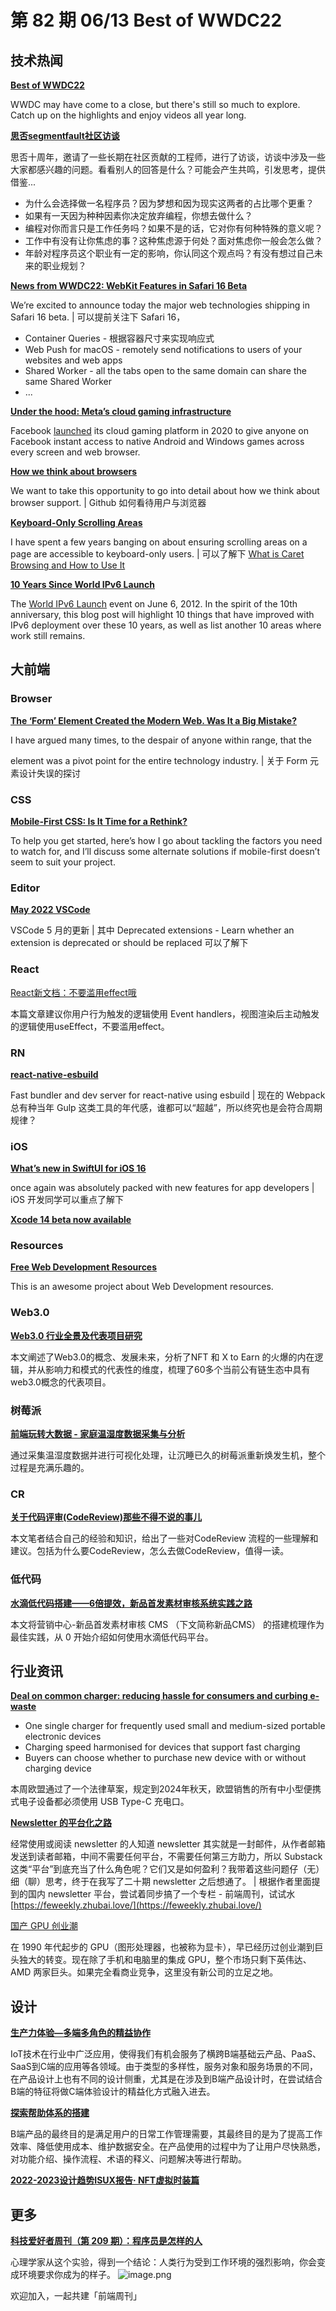 # 第 82 期 06/13 Best of WWDC22
## 技术热闻
[**Best of WWDC22**](https://developer.apple.com/news/?id=3lmt0p0f)

WWDC may have come to a close, but there's still so much to explore. Catch up on the highlights and enjoy videos all year long.

[**思否segmentfault社区访谈**](https://segmentfault.com/blog/interview?page=1)

思否十周年，邀请了一些长期在社区贡献的工程师，进行了访谈，访谈中涉及一些大家都感兴趣的问题。看看别人的回答是什么？可能会产生共鸣，引发思考，提供借鉴...

- 为什么会选择做一名程序员？因为梦想和因为现实这两者的占比哪个更重？
- 如果有一天因为种种因素你决定放弃编程，你想去做什么？
- 编程对你而言只是工作任务吗？如果不是的话，它对你有何种特殊的意义呢？
- 工作中有没有让你焦虑的事？这种焦虑源于何处？面对焦虑你一般会怎么做？
- 年龄对程序员这个职业有一定的影响，你认同这个观点吗？有没有想过自己未来的职业规划？

[**News from WWDC22: WebKit Features in Safari 16 Beta**](https://webkit.org/blog/12824/news-from-wwdc-webkit-features-in-safari-16-beta/)

We’re excited to announce today the major web technologies shipping in Safari 16 beta. | 可以提前关注下 Safari 16，

- Container Queries - 根据容器尺寸来实现响应式
- Web Push for macOS - remotely send notifications to users of your websites and web apps
- Shared Worker - all the tabs open to the same domain can share the same Shared Worker
- ...

[**Under the hood: Meta’s cloud gaming infrastructure**](https://engineering.fb.com/2022/06/09/web/cloud-gaming-infrastructure/)

Facebook [launched](https://www.facebook.com/fbgaminghome/blog/cloud-gaming-meet-facebook-gaming) its cloud gaming platform in 2020 to give anyone on Facebook instant access to native Android and Windows games across every screen and web browser.

[**How we think about browsers**](https://github.blog/2022-06-10-how-we-think-about-browsers/)

We want to take this opportunity to go into detail about how we think about browser support. | Github 如何看待用户与浏览器

[**Keyboard-Only Scrolling Areas**](https://adrianroselli.com/2022/06/keyboard-only-scrolling-areas.html)

I have spent a few years banging on about ensuring scrolling areas on a page are accessible to keyboard-only users. | 可以了解下 [What is Caret Browsing and How to Use It](https://www.online-tech-tips.com/computer-tips/what-is-caret-browsing-and-how-to-use-it/)

[**10 Years Since World IPv6 Launch**](https://www.akamai.com/blog/trends/10-years-since-world-ipv6-launch)

The [World IPv6 Launch](https://www.worldipv6launch.org/) event on June 6, 2012. In the spirit of the 10th anniversary, this blog post will highlight 10 things that have improved with IPv6 deployment over these 10 years, as well as list another 10 areas where work still remains.

## 大前端
### Browser
[**The ‘Form’ Element Created the Modern Web. Was It a Big Mistake?**](https://www.wired.com/story/form-element-modern-web-mistake/)

I have argued many times, to the despair of anyone within range, that the <form> element was a pivot point for the entire technology industry. | 关于 Form 元素设计失误的探讨

### CSS
[**Mobile-First CSS: Is It Time for a Rethink?**](https://alistapart.com/article/mobile-first-css-is-it-time-for-a-rethink/)

To help you get started, here’s how I go about tackling the factors you need to watch for, and I’ll discuss some alternate solutions if mobile-first doesn’t seem to suit your project.

### Editor
[**May 2022 VSCode**](https://code.visualstudio.com/updates/v1_68)

VSCode 5 月的更新 | 其中 Deprecated extensions - Learn whether an extension is deprecated or should be replaced 可以了解下

### React
[React新文档：不要滥用effect哦](https://segmentfault.com/a/1190000041942007)

本篇文章建议你用户行为触发的逻辑使用 Event handlers，视图渲染后主动触发的逻辑使用useEffect，不要滥用effect。

### RN
[**react-native-esbuild**](https://github.com/oblador/react-native-esbuild)

Fast bundler and dev server for react-native using esbuild | 现在的 Webpack 总有种当年 Gulp 这类工具的年代感，谁都可以“超越”，所以终究也是会符合周期规律？

### iOS
[**What’s new in SwiftUI for iOS 16**](https://www.hackingwithswift.com/articles/250/whats-new-in-swiftui-for-ios-16)

once again was absolutely packed with new features for app developers | iOS 开发同学可以重点了解下

[**Xcode 14 beta now available**](https://developer.apple.com/news/?id=l87okncv)


### Resources
[**Free Web Development Resources**](https://web-dev-resources.com/)

This is an awesome project about Web Development resources.

### Web3.0
[**Web3.0 行业全景及代表项目研究**](https://mp.weixin.qq.com/s/xO5Xjv60_TMABx7wlEbNNg)

本文阐述了Web3.0的概念、发展未来，分析了NFT 和 X to Earn 的火爆的内在逻辑，并从影响力和模式的代表性的维度，梳理了60多个当前公有链生态中具有web3.0概念的代表项目。

### 树莓派
[**前端玩转大数据 - 家庭温湿度数据采集与分析**](https://mp.weixin.qq.com/s/KKhzADUyssOfpGK88D9VXQ)

通过采集温湿度数据并进行可视化处理，让沉睡已久的树莓派重新焕发生机，整个过程是充满乐趣的。

### CR
[**关于代码评审(CodeReview)那些不得不说的事儿**](https://mp.weixin.qq.com/s/EvQzG5esLfWAWbqflkU0WA)

本文笔者结合自己的经验和知识，给出了一些对CodeReview 流程的一些理解和建议。包括为什么要CodeReview，怎么去做CodeReview，值得一读。

### 低代码
[**水滴低代码搭建——6倍提效，新品首发素材审核系统实践之路**](https://mp.weixin.qq.com/s/bKKkXSliMw1z1NUon0J_yw)

本文将营销中心-新品首发素材审核 CMS （下文简称新品CMS） 的搭建梳理作为最佳实践，从 0 开始介绍如何使用水滴低代码平台。

## 行业资讯
[**Deal on common charger: reducing hassle for consumers and curbing e-waste**](https://www.europarl.europa.eu/news/en/press-room/20220603IPR32196/deal-on-common-charger-reducing-hassle-for-consumers-and-curbing-e-waste)


- One single charger for frequently used small and medium-sized portable electronic devices
- Charging speed harmonised for devices that support fast charging
- Buyers can choose whether to purchase new device with or without charging device

本周欧盟通过了一个法律草案，规定到2024年秋天，欧盟销售的所有中小型便携式电子设备都必须使用 USB Type-C 充电口。

[**Newsletter 的平台化之路**](https://geekplux.com/newsletters/20)

经常使用或阅读 newsletter 的人知道 newsletter 其实就是一封邮件，从作者邮箱发送到读者邮箱，中间不需要任何平台，不需要任何第三方助力，所以 Substack 这类“平台”到底充当了什么角色呢？它们又是如何盈利？我带着这些问题仔（无）细（聊）思考，终于在我写了二十期 newsletter 之后想通了。 | 根据作者里面提到的国内 newsletter 平台，尝试着同步搞了一个专栏 - 前端周刊，试试水 [https://feweekly.zhubai.love/](https://feweekly.zhubai.love/)

[国产 GPU 创业潮](https://www.latepost.com/news/dj_detail?id=1166)

在 1990 年代起步的 GPU（图形处理器，也被称为显卡），早已经历过创业潮到巨头独大的转变。现在除了手机和电脑里的集成 GPU，整个市场只剩下英伟达、 AMD 两家巨头。如果完全看商业竞争，这里没有新公司的立足之地。

## 设计
[**生产力体验—多端多角色的精益协作**](https://mp.weixin.qq.com/s/dCxPtqV9fg47QUQMV3M01g)

IoT技术在行业中广泛应用，使得我们有机会服务了横跨B端基础云产品、PaaS、SaaS到C端的应用等各领域。由于类型的多样性，服务对象和服务场景的不同，在产品设计上也有不同的设计侧重，尤其是在涉及到B端产品设计时，在尝试结合B端的特征将做C端体验设计的精益化方式融入进去。

[**探索帮助体系的搭建**](https://mp.weixin.qq.com/s/dsQ99IKDVRQFHZSPitytVA)

B端产品的最终目的是满足用户的日常工作管理需要，其最终目的是为了提高工作效率、降低使用成本、维护数据安全。在产品使用的过程中为了让用户尽快熟悉，对功能介绍、操作流程、术语的释义、问题解决等进行帮助。

[**2022-2023设计趋势ISUX报告· NFT虚拟时装篇**](https://mp.weixin.qq.com/s/cr2OQn088xIZ-Bkqc0mVaQ)


## 更多
[**科技爱好者周刊（第 209 期）：程序员是怎样的人**](http://www.ruanyifeng.com/blog/2022/06/weekly-issue-209.html)

心理学家从这个实验，得到一个结论：人类行为受到工作环境的强烈影响，你会变成环境要求你成为的样子。
![image.png](https://cdn.nlark.com/yuque/0/2020/png/85771/1605930034828-7fc81343-651f-4a15-8465-eebe5a23cf61.png#crop=0&crop=0&crop=1&crop=1&height=31&id=C5Hpa&margin=%5Bobject%20Object%5D&name=image.png&originHeight=90&originWidth=2186&originalType=binary&ratio=1&rotation=0&showTitle=false&size=14325&status=done&style=none&title=&width=746)


欢迎加入，一起共建「前端周刊」
